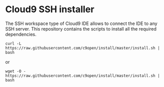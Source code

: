 Cloud9 SSH installer
====================

The SSH workspace type of Cloud9 IDE allows to connect the IDE to any SSH server.
This repository contains the scripts to install all the required dependencies.

    curl -L https://raw.githubusercontent.com/c9open/install/master/install.sh | bash

or

    wget -O - https://raw.githubusercontent.com/c9open/install/master/install.sh | bash
